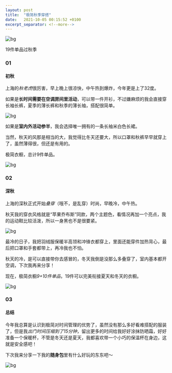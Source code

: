 ```yaml
---
layout: post
title:  "极简秋季穿搭"
date:   2021-10-05 00:15:52 +0100
excerpt_separator: <!--more-->
---
```

![bg](https://blog.dosth.cool/assets/img/9.png)

<!--more-->

19件单品过秋季


### 01

#### 初秋

上海的*秋老虎*很厉害，早上晚上很凉快，中午热到爆炸，今年更是上了32度。

如果是**长时间需要在空调房间里活动**，可以带一件开衫，不过嫌麻烦的我会直接穿长袖长裤，夏季的薄长裤和秋季的薄长袖，搭配很简单。

![bg](https://blog.dosth.cool/assets/img/9-1.jpeg)

如果是**室内外活动参半**，我会选择唯一拥有的一条长袖米白色长裙。

当然，秋天的风那是相当的大，我觉得比冬天还要大，所以口罩和秋裤早早就穿上了，虽然薄得很，但还是有用的。

极简衣橱，总计9件单品。

![bg](https://blog.dosth.cool/assets/img/9-2.jpeg)


### 02

#### 深秋

上海的深秋正式开始*叠穿*（哦不，是乱穿）时尚，早晚冷，中午热。

秋天我的穿衣风格就是“苹果乔布斯”同款，两个主题色，看情况再加一个亮点，我的运动鞋比较活泼，所以一身黑也不是很要紧。

![bg](https://blog.dosth.cool/assets/img/9-3.jpeg)

最冷的日子，我把羽绒服保暖半高领和冲锋衣都穿上，里面还能穿件加热背心，最后把口罩和手套都带上，再冷我也不怕。

秋天的冷，是可以直接带你去感冒的，冬天我倒是没那么多叠穿了，室内基本都开空调，下次我再来分享！

现在，极简衣橱*9+10件单品*，19件可以完美衔接夏天和冬天的衣橱。

![bg](https://blog.dosth.cool/assets/img/9-4.jpeg)

### 03

#### 总结

今年我总算是认识到极简对时间管理的优势了，虽然没有那么多好看难搭配的服装了，但是我*出门时间压缩到了15分钟*，留出更多的时间给我好好涂抹防晒霜，好好准备一个保暖杯，不管是冬天还是夏天，我都喜欢带一个小巧的保温杯在身边，这就是安全感吧！

下次我来分享一下我的**随身包**里有什么好玩的东东吧～

![bg](https://blog.dosth.cool/assets/img/end.png)
